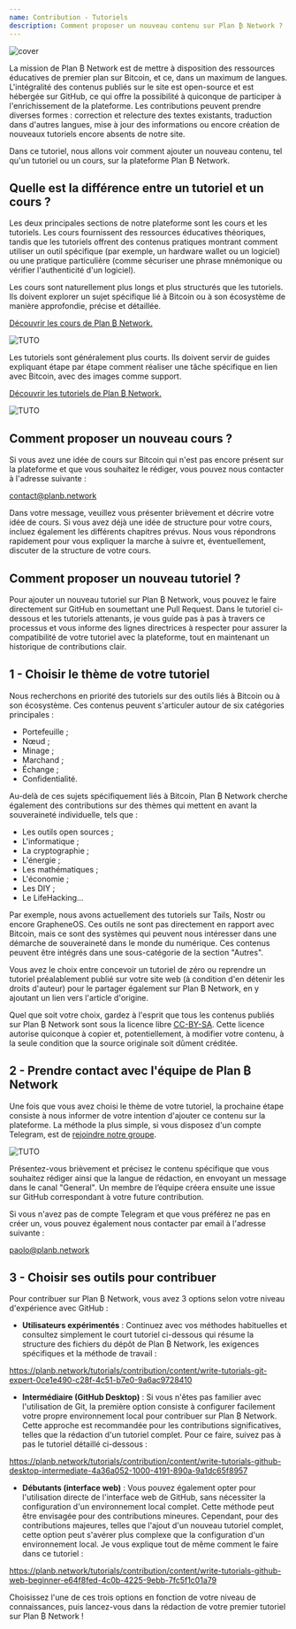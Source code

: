 ```yaml
---
name: Contribution - Tutoriels
description: Comment proposer un nouveau contenu sur Plan ₿ Network ?
---
```

![cover](assets/cover.webp)

La mission de Plan ₿ Network est de mettre à disposition des ressources éducatives de premier plan sur Bitcoin, et ce, dans un maximum de langues. L'intégralité des contenus publiés sur le site est open-source et est hébergée sur GitHub, ce qui offre la possibilité à quiconque de participer à l'enrichissement de la plateforme. Les contributions peuvent prendre diverses formes : correction et relecture des textes existants, traduction dans d'autres langues, mise à jour des informations ou encore création de nouveaux tutoriels encore absents de notre site.

Dans ce tutoriel, nous allons voir comment ajouter un nouveau contenu, tel qu'un tutoriel ou un cours, sur la plateforme Plan ₿ Network.

## Quelle est la différence entre un tutoriel et un cours ?

Les deux principales sections de notre plateforme sont les cours et les tutoriels. Les cours fournissent des ressources éducatives théoriques, tandis que les tutoriels offrent des contenus pratiques montrant comment utiliser un outil spécifique (par exemple, un hardware wallet ou un logiciel) ou une pratique particulière (comme sécuriser une phrase mnémonique ou vérifier l'authenticité d'un logiciel).

Les cours sont naturellement plus longs et plus structurés que les tutoriels. Ils doivent explorer un sujet spécifique lié à Bitcoin ou à son écosystème de manière approfondie, précise et détaillée.

[Découvrir les cours de Plan ₿ Network.](https://planb.network/courses)

![TUTO](assets/fr/37.webp)

Les tutoriels sont généralement plus courts. Ils doivent servir de guides expliquant étape par étape comment réaliser une tâche spécifique en lien avec Bitcoin, avec des images comme support.

[Découvrir les tutoriels de Plan ₿ Network.](https://planb.network/tutorials)

![TUTO](assets/fr/38.webp)

## Comment proposer un nouveau cours ?

Si vous avez une idée de cours sur Bitcoin qui n'est pas encore présent sur la plateforme et que vous souhaitez le rédiger, vous pouvez nous contacter à l'adresse suivante :

contact@planb.network

Dans votre message, veuillez vous présenter brièvement et décrire votre idée de cours. Si vous avez déjà une idée de structure pour votre cours, incluez également les différents chapitres prévus. Nous vous répondrons rapidement pour vous expliquer la marche à suivre et, éventuellement, discuter de la structure de votre cours.

## Comment proposer un nouveau tutoriel ?

Pour ajouter un nouveau tutoriel sur Plan ₿ Network, vous pouvez le faire directement sur GitHub en soumettant une Pull Request. Dans le tutoriel ci-dessous et les tutoriels attenants, je vous guide pas à pas à travers ce processus et vous informe des lignes directrices à respecter pour assurer la compatibilité de votre tutoriel avec la plateforme, tout en maintenant un historique de contributions clair.

## 1 - Choisir le thème de votre tutoriel

Nous recherchons en priorité des tutoriels sur des outils liés à Bitcoin ou à son écosystème. Ces contenus peuvent s'articuler autour de six catégories principales :
- Portefeuille ;
- Nœud ;
- Minage ;
- Marchand ;
- Échange ;
- Confidentialité.

Au-delà de ces sujets spécifiquement liés à Bitcoin, Plan ₿ Network cherche également des contributions sur des thèmes qui mettent en avant la souveraineté individuelle, tels que :
- Les outils open sources ;
- L'informatique ;
- La cryptographie ;
- L'énergie ;
- Les mathématiques ;
- L'économie ;
- Les DIY ;
- Le LifeHacking...

Par exemple, nous avons actuellement des tutoriels sur Tails, Nostr ou encore GrapheneOS. Ces outils ne sont pas directement en rapport avec Bitcoin, mais ce sont des systèmes qui peuvent nous intéresser dans une démarche de souveraineté dans le monde du numérique. Ces contenus peuvent être intégrés dans une sous-catégorie de la section "Autres".

Vous avez le choix entre concevoir un tutoriel de zéro ou reprendre un tutoriel préalablement publié sur votre site web (à condition d'en détenir les droits d'auteur) pour le partager également sur Plan ₿ Network, en y ajoutant un lien vers l'article d'origine.

Quel que soit votre choix, gardez à l'esprit que tous les contenus publiés sur Plan ₿ Network sont sous la licence libre [CC-BY-SA](https://creativecommons.org/licenses/by-sa/4.0/). Cette licence autorise quiconque à copier et, potentiellement, à modifier votre contenu, à la seule condition que la source originale soit dûment créditée.

## 2 - Prendre contact avec l'équipe de Plan ₿ Network

Une fois que vous avez choisi le thème de votre tutoriel, la prochaine étape consiste à nous informer de votre intention d'ajouter ce contenu sur la plateforme. La méthode la plus simple, si vous disposez d'un compte Telegram, est de [rejoindre notre groupe](https://t.me/PlanBNetwork_ContentBuilder).

![TUTO](assets/fr/39.webp)

Présentez-vous brièvement et précisez le contenu spécifique que vous souhaitez rédiger ainsi que la langue de rédaction, en envoyant un message dans le canal "General". Un membre de l’équipe créera ensuite une issue sur GitHub correspondant à votre future contribution.

Si vous n'avez pas de compte Telegram et que vous préférez ne pas en créer un, vous pouvez également nous contacter par email à l'adresse suivante :

paolo@planb.network

## 3 - Choisir ses outils pour contribuer

Pour contribuer sur Plan ₿ Network, vous avez 3 options selon votre niveau d'expérience avec GitHub :

- **Utilisateurs expérimentés** : Continuez avec vos méthodes habituelles et consultez simplement le court tutoriel ci-dessous qui résume la structure des fichiers du dépôt de Plan ₿ Network, les exigences spécifiques et la méthode de travail :

https://planb.network/tutorials/contribution/content/write-tutorials-git-expert-0ce1e490-c28f-4c51-b7e0-9a6ac9728410

- **Intermédiaire (GitHub Desktop)** : Si vous n'êtes pas familier avec l'utilisation de Git, la première option consiste à configurer facilement votre propre environnement local pour contribuer sur Plan ₿ Network. Cette approche est recommandée pour les contributions significatives, telles que la rédaction d'un tutoriel complet. Pour ce faire, suivez pas à pas le tutoriel détaillé ci-dessous :

https://planb.network/tutorials/contribution/content/write-tutorials-github-desktop-intermediate-4a36a052-1000-4191-890a-9a1dc65f8957

- **Débutants (interface web)** : Vous pouvez également opter pour l'utilisation directe de l'interface web de GitHub, sans nécessiter la configuration d'un environnement local complet. Cette méthode peut être envisagée pour des contributions mineures. Cependant, pour des contributions majeures, telles que l'ajout d'un nouveau tutoriel complet, cette option peut s'avérer plus complexe que la configuration d'un environnement local. Je vous explique tout de même comment le faire dans ce tutoriel :

https://planb.network/tutorials/contribution/content/write-tutorials-github-web-beginner-e64f8fed-4c0b-4225-9ebb-7fc5f1c01a79

Choisissez l'une de ces trois options en fonction de votre niveau de connaissances, puis lancez-vous dans la rédaction de votre premier tutoriel sur Plan ₿ Network !
